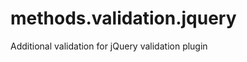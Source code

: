 methods.validation.jquery
=========================

Additional validation for jQuery validation plugin
